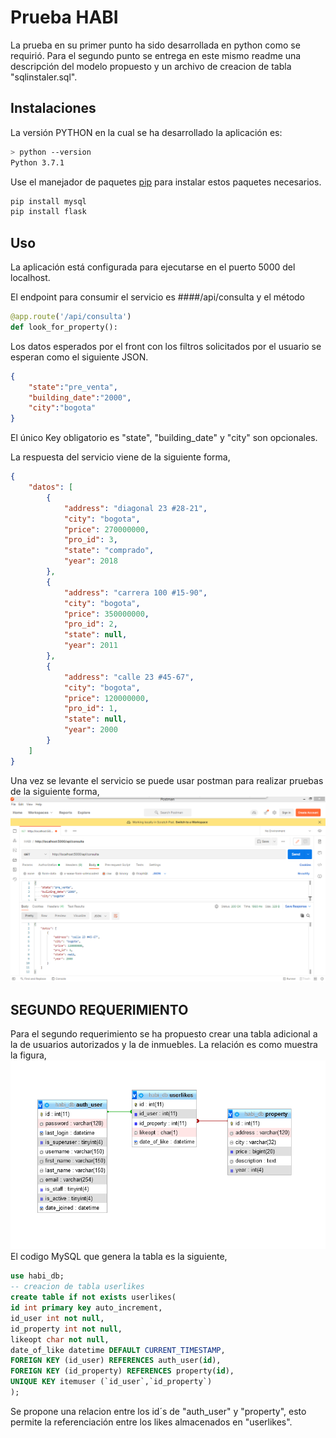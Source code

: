 # Prueba HABI

La prueba en su primer punto ha sido desarrollada en python como se requirió.
Para el segundo punto se entrega en este mismo readme una descripción del modelo propuesto y un archivo de creacion de tabla "sqlinstaler.sql".

## Instalaciones

La versión PYTHON en la cual se ha desarrollado la aplicación es:
```bash
> python --version
Python 3.7.1
```

Use el manejador de paquetes [pip](https://pip.pypa.io/en/stable/) para instalar estos paquetes necesarios.

```bash
pip install mysql
pip install flask
```

## Uso
La aplicación está configurada para ejecutarse en el puerto 5000 del localhost.

El endpoint para consumir el servicio es
####/api/consulta
y el método 
```python
@app.route('/api/consulta')
def look_for_property():
```

Los datos esperados por el front con los filtros solicitados por el usuario se esperan como el siguiente JSON.
```json
{
    "state":"pre_venta",
    "building_date":"2000",
    "city":"bogota"
}
```
El único Key obligatorio es "state", "building_date" y "city" son opcionales.


La respuesta del servicio viene de la siguiente forma,
```json
{
    "datos": [
        {
            "address": "diagonal 23 #28-21",
            "city": "bogota",
            "price": 270000000,
            "pro_id": 3,
            "state": "comprado",
            "year": 2018
        },
        {
            "address": "carrera 100 #15-90",
            "city": "bogota",
            "price": 350000000,
            "pro_id": 2,
            "state": null,
            "year": 2011
        },
        {
            "address": "calle 23 #45-67",
            "city": "bogota",
            "price": 120000000,
            "pro_id": 1,
            "state": null,
            "year": 2000
        }
    ]
}
```

Una vez se levante el servicio se puede usar postman para realizar pruebas de la siguiente forma,
![alt text](image/1.png)

## SEGUNDO REQUERIMIENTO
Para el segundo requerimiento se ha propuesto crear una tabla adicional a la de usuarios autorizados y la de inmuebles. La relación es como muestra la figura,
![alt text](image/0.png)
El codigo MySQL que genera la tabla es la siguiente,
```sql
use habi_db;
-- creacion de tabla userlikes
create table if not exists userlikes(
id int primary key auto_increment,
id_user int not null,
id_property int not null,
likeopt char not null,
date_of_like datetime DEFAULT CURRENT_TIMESTAMP,
FOREIGN KEY (id_user) REFERENCES auth_user(id),
FOREIGN KEY (id_property) REFERENCES property(id),
UNIQUE KEY itemuser (`id_user`,`id_property`)
);
```
Se propone una relacion entre los id´s de  "auth_user" y "property", esto permite la referenciación entre los likes almacenados en "userlikes".

